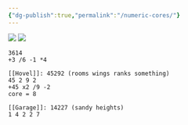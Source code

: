 ```yaml
---
{"dg-publish":true,"permalink":"/numeric-cores/"}
---
```


![](https://i.imgur.com/raPNlua.jpeg)
![](https://i.imgur.com/Egaoowz.jpeg)

```
3614
+3 /6 -1 *4

```

```
[[Hovel]]: 45292 (rooms wings ranks something)
45 2 9 2
+45 x2 /9 -2
core = 8
```

```
[[Garage]]: 14227 (sandy heights)
1 4 2 2 7
```
